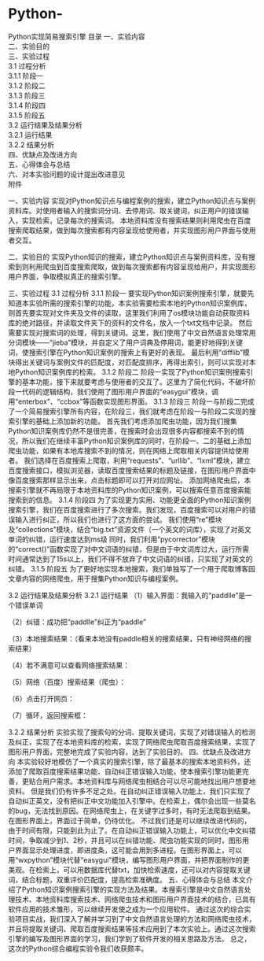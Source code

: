 # Python-
Python实现简易搜索引擎
目录
一、实验内容	
二、实验目的	
三、实验过程	
3.1 过程分析	
3.1.1 阶段一	
3.1.2 阶段二	
3.1.3 阶段三	
3.1.4 阶段四	
3.1.5 阶段五	
3.2 运行结果及结果分析	
3.2.1 运行结果	
3.2.2 结果分析	
四、优缺点及改进方向	
五、心得体会与总结	
六、对本实验问题的设计提出改进意见	
附件	

一、实验内容
实现对Python知识点与编程案例的搜索，建立Python知识点与案例资料库。对使用者输入的搜索词分词、去停用词、取关键词，纠正用户的错误输入，实现检索，记录每次的搜索词。
本地资料库没有搜索结果则利用爬虫在百度搜索爬取结果，做到每次搜索都有内容呈现给使用者，并实现图形用户界面与使用者交互。

二、实验目的
实现Python知识的搜索，建立Python知识点与案例资料库，没有搜索到则利用爬虫到百度搜索爬取，做到每次搜索都有内容呈现给用户，并实现图形用户界面，争取模拟真正的搜索引擎。

三、实验过程
3.1 过程分析
3.1.1 阶段一
要实现Python知识案例搜索引擎，就要先知道本实验所需的搜索引擎的功能，本实验需要检索本地的Python知识案例库，则首先要实现对文件夹及文件的读取，这里我们利用了os模块功能自动获取资料库的绝对路径，并读取文件夹下的资料的文件名，放入一个txt文档中记录。
然后需要实现对搜索词的处理，得到关键词。这里，我们使用了中文自然语言处理常用分词模块——“jieba”模块，并自定义了用户词典及停用词，能更好地得到关键词，使搜索引擎在Python知识案例的搜索上有更好的表现。
最后利用“difflib”模块得出关键词与案例文件的匹配度，对匹配度排序，再得出索引，则可以实现对本地Python知识案例库的检索。
3.1.2 阶段二
阶段一实现了Python知识案例搜索引擎的基本功能，接下来就要考虑与使用者的交互了。这里为了简化代码，不破坏阶段一代码的逻辑结构，我们使用了图形用户界面的“easygui”模块，调用“enterbox”、“ccbox”等函数实现图形界面。
3.1.3 阶段三
阶段一与阶段二完成了一个简易搜索引擎所有内容，在阶段三，我们就考虑在阶段一与阶段二实现的搜索引擎的基础上添加新的功能。
首先我们考虑添加爬虫功能，因为我们搜集Python知识案例库仍然不是很完善，在搜索时会出现很多内容都搜索不到的情况，所以我们在继续丰富Python知识案例库的同时，在阶段一、二的基础上添加爬虫功能，如果有本地库搜索不到的情况，则在网络上爬取相关内容提供给使用者。
我们选择在百度搜索上爬取，利用“requests”、“urllib”、“lxml”模块，建立百度搜索接口，模拟浏览器，读取百度搜索结果的标题及链接，在图形用户界面中像百度搜索那样显示出来，点击标题即可以打开对应网址。
添加网络爬虫后，本搜索引擎就不再局限于本地资料库的Python知识案例，可以搜索任意百度搜索能搜索到的信息。
3.1.4 阶段四
为了实现更为实用、功能更全面的Python知识案例搜索引擎，我们在百度搜索进行了多次搜索。我们发现，百度搜索可以对用户的错误输入进行纠正，所以我们也进行了这方面的尝试。
我们使用“re”模块及“collections”模块，结合“big.txt”资源文件（一个英文的词库），实现了对英文单词的纠错，运行速度达到ms级
同时，我们利用“pycorrector”模块的“correct()”函数实现了对中文词语的纠错，但是由于中文词库过大，运行所需时间通常达到了15s以上，我们不得不放弃了中文词语的纠错，只实现了对英文的纠错。
3.1.5 阶段五
为了更好地实现本地搜索，我们单独写了一个用于爬取博客园文章内容的网络爬虫，用于搜集Python知识与编程案例。

3.2 运行结果及结果分析
3.2.1 运行结果
（1）输入界面：我输入的“paddlle”是一个错误单词
 

（2）纠错：成功把“paddlle”纠正为“paddle”
 

（3）本地搜索结果：（看来本地没有paddle相关的搜索结果，只有神经网络的搜索结果）
 

（4）若不满意可以查看网络搜索结果：
 

（5）网络（百度）搜索结果（爬虫）：
 

（6）点击打开网页：
 

（7）循环，返回搜索框：
 

3.2.2 结果分析
实验实现了搜索句的分词、提取关键词，实现了对错误输入的检测及纠正，实现了在本地资料库的检索，实现了网络爬虫爬取百度搜索结果，实现了图形用户界面，完整地完成了实验内容，达到了实验目的。
四、优缺点及改进方向
本实验较好地模仿了一个真实的搜索引擎，除了最基本的搜索本地资料外，还添加了爬取百度搜索结果功能、自动纠正错误输入功能，使本搜索引擎功能更完善，更贴合用户需求。本地资料库与网络爬虫相结合可以尽可能地找出用户想要地资料。
但是我们仍有许多不足之处。在自动纠正错误输入功能上，我们只实现了自动纠正英文，没有把纠正中文功能加入引擎中。在检索上，偶尔会出现一些莫名的bug，无法找到原因。在网络爬虫上，在关键字过多时，有时无法爬取到结果。在图形界面上，界面过于简单，仍待优化。
不过我们还是可以继续改进代码的，由于时间有限，只能到此为止了。在自动纠正错误输入功能上，可以优化中文纠错时间，争取减少到1、2秒，并且可以在纠错功能、爬虫功能实现的同时，图形用户界面显示处理进度，即进度条，这可能会用到多进程。在图形界面上，可以用“wxpython”模块代替“easygui”模块，编写图形用户界面，并把界面制作的更美观。在检索上，可以用数据库代替txt，加快检索速度，还可以对内容提取关键词，结合标题，双重评价匹配度，提高检索准确度。
五、心得体会与总结
本文介绍了Python知识案例搜索引擎的实现方法及结果。本搜索引擎是中文自然语言处理技术、本地资料库搜索技术、网络爬虫技术和图形用户界面技术的结合，已具有软件应用的技术雏形，可以继续开发使之成为一个应用软件。
通过这次的综合实验项目实战，我们深入了解并学习到了中文自然语言处理的方法和网络爬虫技术，并且将提取关键词、爬取百度搜索结果等技术应用到了本次实验上。通过这次搜索引擎的编写及图形界面的学习，我们学到了软件开发的相关思路及方法。
总之，这次的Python综合编程实验令我们收获颇丰。


